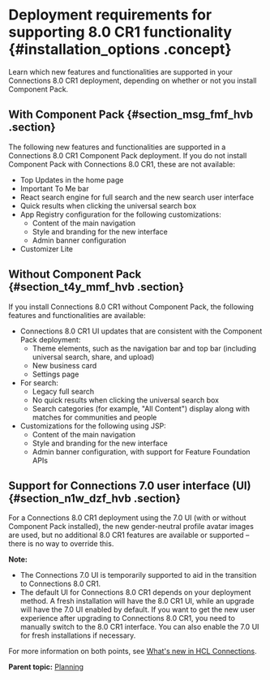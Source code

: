 # Deployment requirements for supporting 8.0 CR1 functionality {#installation_options .concept}

Learn which new features and functionalities are supported in your Connections 8.0 CR1 deployment, depending on whether or not you install Component Pack.

## With Component Pack {#section_msg_fmf_hvb .section}

The following new features and functionalities are supported in a Connections 8.0 CR1 Component Pack deployment. If you do not install Component Pack with Connections 8.0 CR1, these are not available:

-   Top Updates in the home page
-   Important To Me bar
-   React search engine for full search and the new search user interface
-   Quick results when clicking the universal search box
-   App Registry configuration for the following customizations:
    -   Content of the main navigation
    -   Style and branding for the new interface
    -   Admin banner configuration
-   Customizer Lite

## Without Component Pack {#section_t4y_mmf_hvb .section}

If you install Connections 8.0 CR1 without Component Pack, the following features and functionalities are available:

-   Connections 8.0 CR1 UI updates that are consistent with the Component Pack deployment:
    -   Theme elements, such as the navigation bar and top bar \(including universal search, share, and upload\)
    -   New business card
    -   Settings page
-   For search:
    -   Legacy full search
    -   No quick results when clicking the universal search box
    -   Search categories \(for example, "All Content"\) display along with matches for communities and people
-   Customizations for the following using JSP:
    -   Content of the main navigation
    -   Style and branding for the new interface
    -   Admin banner configuration, with support for Feature Foundation APIs

## Support for Connections 7.0 user interface \(UI\) {#section_n1w_dzf_hvb .section}

For a Connections 8.0 CR1 deployment using the 7.0 UI \(with or without Component Pack installed\), the new gender-neutral profile avatar images are used, but no additional 8.0 CR1 features are available or supported – there is no way to override this.

**Note:**

-   The Connections 7.0 UI is temporarily supported to aid in the transition to Connections 8.0 CR1.
-   The default UI for Connections 8.0 CR1 depends on your deployment method. A fresh installation will have the 8.0 CR1 UI, while an upgrade will have the 7.0 UI enabled by default. If you want to get the new user experience after upgrading to Connections 8.0 CR1, you need to manually switch to the 8.0 CR1 interface. You can also enable the 7.0 UI for fresh installations if necessary.

For more information on both points, see [What's new in HCL Connections](../overview/i_ovr_r_whats_new_cr1.md).

**Parent topic:** [Planning](../plan/c_installation_overview.md)

